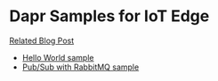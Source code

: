 # Dapr Samples for IoT Edge

[Related Blog Post](https://medium.com/@vslepakov/dapr-on-azure-iot-edge-31c7020c8cda)

- [Hello World sample](../HelloWorld)
- [Pub/Sub with RabbitMQ sample](../PubSubRabbitMQ)